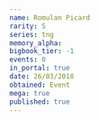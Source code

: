 ```yaml
---
name: Romulan Picard
rarity: 5
series: tng
memory_alpha:
bigbook_tier: -1
events: 0
in_portal: true
date: 26/03/2018
obtained: Event
mega: true
published: true
---
```



